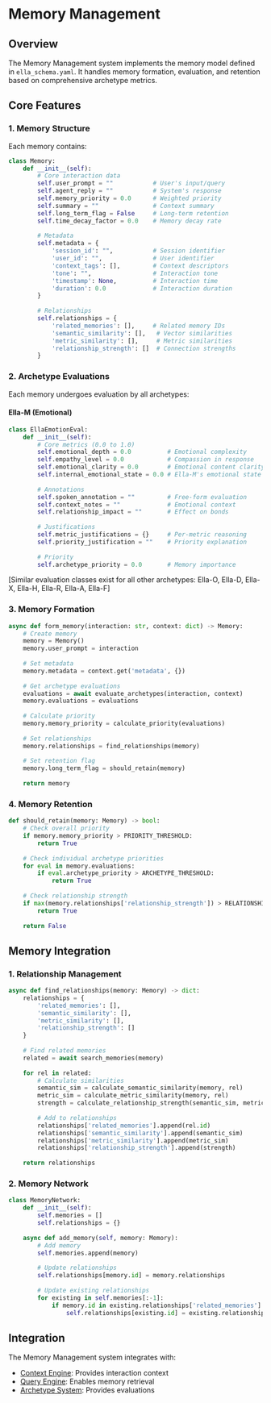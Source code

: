 # Memory Management

## Overview

The Memory Management system implements the memory model defined in `ella_schema.yaml`. It handles memory formation, evaluation, and retention based on comprehensive archetype metrics.

## Core Features

### 1. Memory Structure

Each memory contains:

```python
class Memory:
    def __init__(self):
        # Core interaction data
        self.user_prompt = ""           # User's input/query
        self.agent_reply = ""           # System's response
        self.memory_priority = 0.0      # Weighted priority
        self.summary = ""               # Context summary
        self.long_term_flag = False     # Long-term retention
        self.time_decay_factor = 0.0    # Memory decay rate
        
        # Metadata
        self.metadata = {
            'session_id': "",           # Session identifier
            'user_id': "",              # User identifier
            'context_tags': [],         # Context descriptors
            'tone': "",                 # Interaction tone
            'timestamp': None,          # Interaction time
            'duration': 0.0             # Interaction duration
        }
        
        # Relationships
        self.relationships = {
            'related_memories': [],     # Related memory IDs
            'semantic_similarity': [],   # Vector similarities
            'metric_similarity': [],     # Metric similarities
            'relationship_strength': []  # Connection strengths
        }
```

### 2. Archetype Evaluations

Each memory undergoes evaluation by all archetypes:

#### Ella-M (Emotional)
```python
class EllaEmotionEval:
    def __init__(self):
        # Core metrics (0.0 to 1.0)
        self.emotional_depth = 0.0          # Emotional complexity
        self.empathy_level = 0.0            # Compassion in response
        self.emotional_clarity = 0.0        # Emotional content clarity
        self.internal_emotional_state = 0.0 # Ella-M's emotional state
        
        # Annotations
        self.spoken_annotation = ""         # Free-form evaluation
        self.context_notes = ""             # Emotional context
        self.relationship_impact = ""       # Effect on bonds
        
        # Justifications
        self.metric_justifications = {}     # Per-metric reasoning
        self.priority_justification = ""    # Priority explanation
        
        # Priority
        self.archetype_priority = 0.0       # Memory importance
```

[Similar evaluation classes exist for all other archetypes: Ella-O, Ella-D, Ella-X, Ella-H, Ella-R, Ella-A, Ella-F]

### 3. Memory Formation

```python
async def form_memory(interaction: str, context: dict) -> Memory:
    # Create memory
    memory = Memory()
    memory.user_prompt = interaction
    
    # Set metadata
    memory.metadata = context.get('metadata', {})
    
    # Get archetype evaluations
    evaluations = await evaluate_archetypes(interaction, context)
    memory.evaluations = evaluations
    
    # Calculate priority
    memory.memory_priority = calculate_priority(evaluations)
    
    # Set relationships
    memory.relationships = find_relationships(memory)
    
    # Set retention flag
    memory.long_term_flag = should_retain(memory)
    
    return memory
```

### 4. Memory Retention

```python
def should_retain(memory: Memory) -> bool:
    # Check overall priority
    if memory.memory_priority > PRIORITY_THRESHOLD:
        return True
    
    # Check individual archetype priorities
    for eval in memory.evaluations:
        if eval.archetype_priority > ARCHETYPE_THRESHOLD:
            return True
    
    # Check relationship strength
    if max(memory.relationships['relationship_strength']) > RELATIONSHIP_THRESHOLD:
        return True
    
    return False
```

## Memory Integration

### 1. Relationship Management
```python
async def find_relationships(memory: Memory) -> dict:
    relationships = {
        'related_memories': [],
        'semantic_similarity': [],
        'metric_similarity': [],
        'relationship_strength': []
    }
    
    # Find related memories
    related = await search_memories(memory)
    
    for rel in related:
        # Calculate similarities
        semantic_sim = calculate_semantic_similarity(memory, rel)
        metric_sim = calculate_metric_similarity(memory, rel)
        strength = calculate_relationship_strength(semantic_sim, metric_sim)
        
        # Add to relationships
        relationships['related_memories'].append(rel.id)
        relationships['semantic_similarity'].append(semantic_sim)
        relationships['metric_similarity'].append(metric_sim)
        relationships['relationship_strength'].append(strength)
    
    return relationships
```

### 2. Memory Network
```python
class MemoryNetwork:
    def __init__(self):
        self.memories = []
        self.relationships = {}
    
    async def add_memory(self, memory: Memory):
        # Add memory
        self.memories.append(memory)
        
        # Update relationships
        self.relationships[memory.id] = memory.relationships
        
        # Update existing relationships
        for existing in self.memories[:-1]:
            if memory.id in existing.relationships['related_memories']:
                self.relationships[existing.id] = existing.relationships
```

## Integration

The Memory Management system integrates with:
- [Context Engine](context.md): Provides interaction context
- [Query Engine](query.md): Enables memory retrieval
- [Archetype System](archetypes.md): Provides evaluations
